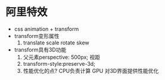 # 阿里特效

- css animation + transform
- transform变形属性
    1. translate scale rotate skew
- transform具有3D功能
    1. 父元素perspective: 500px; 视距
    2. transform-style:preserve-3d;
    3. 性能优化的点? CPU负责计算 GPU 对3D界面提供性能优化
